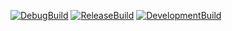 [![DebugBuild](https://github.com/MinaWoMinasai/CG2/actions/workflows/DebugBuild.yml/badge.svg)](https://github.com/MinaWoMinasai/CG2/actions/workflows/DebugBuild.yml)
[![ReleaseBuild](https://github.com/MinaWoMinasai/CG2/actions/workflows/ReleaseBuild.yml/badge.svg)](https://github.com/MinaWoMinasai/CG2/actions/workflows/ReleaseBuild.yml)
[![DevelopmentBuild](https://github.com/MinaWoMinasai/CG2/actions/workflows/DevelopmentBuild.yml/badge.svg)](https://github.com/MinaWoMinasai/CG2/actions/workflows/DevelopmentBuild.yml)
